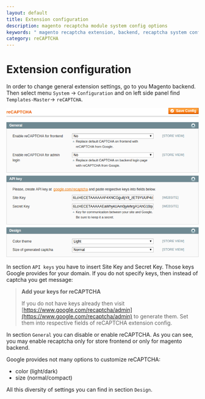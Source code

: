 ```yaml
---
layout: default
title: Extension configuration
description: magento recaptcha module system config options
keywords: " magento recaptcha extension, backend, recaptcha system config"
category: reCAPTCHA
---
```


# Extension configuration

In order to change general extension settings, go to you Magento backend. Then select menu `System` -> `Configuration` and on left side panel find `Templates-Master`-> `reCAPTCHA`.

![ReCAPTCHA system config options](/images/m1/extensions/recaptcha/config.png)

In section `API keys` you have to insert Site Key and Secret Key. Those keys Google provides for your domain. If you do not specify keys, then instead of captcha you get message:

> **Add your keys for reCAPTCHA**
> 
>If you do not have keys already then visit [https://www.google.com/recaptcha/admin](https://www.google.com/recaptcha/admin) to generate them. Set them into respective fields of reCAPTCHA extension config.

In section `General` you can disable or enable reCAPTCHA. As you can see, you may enable recaptcha only for store frontend or only for magento backend.

Google provides not many options to customize reCAPTCHA:

 *  color (light/dark)
 *  size (normal/compact)
  
All this diversity of settings you can find in section `Design`.

